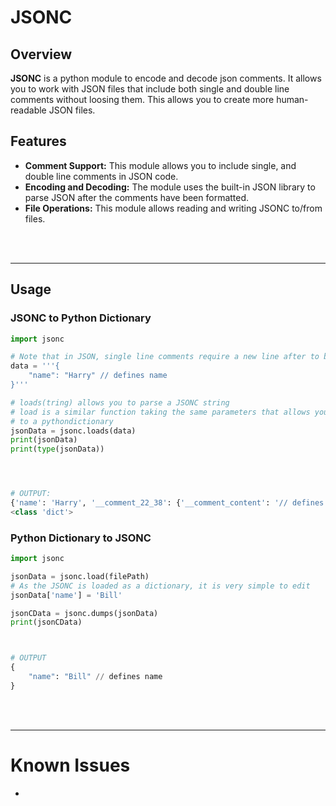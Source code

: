# JSONC


## Overview
**JSONC** is a python module to encode and decode json comments. It allows you to work with JSON files that include
both single and double line comments without loosing them. This allows you to create more human-readable JSON files.

## Features
- **Comment Support:** This module allows you to include single, and double line comments in JSON code.
- **Encoding and Decoding:** The module uses the built-in JSON library to parse JSON after the comments have been
formatted.
- **File Operations:** This module allows reading and writing JSONC to/from files.

<br></br>

----


## Usage
### JSONC to Python Dictionary
```python
import jsonc

# Note that in JSON, single line comments require a new line after to be parsed
data = '''{
    "name": "Harry" // defines name
}'''

# loads(tring) allows you to parse a JSONC string
# load is a similar function taking the same parameters that allows you to load JSONC from a file
# to a pythondictionary
jsonData = jsonc.loads(data)
print(jsonData)
print(type(jsonData))




# OUTPUT: 
{'name': 'Harry', '__comment_22_38': {'__comment_content': '// defines name\n', '__is_inline': True}}
<class 'dict'>

```

### Python Dictionary to JSONC
```python
import jsonc

jsonData = jsonc.load(filePath)
# As the JSONC is loaded as a dictionary, it is very simple to edit
jsonData['name'] = 'Bill'

jsonCData = jsonc.dumps(jsonData)
print(jsonCData)



# OUTPUT
{
    "name": "Bill" // defines name
}
```




<br></br>


---

# Known Issues

- 
